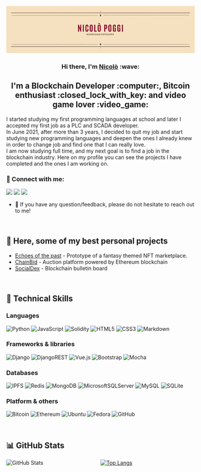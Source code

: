 <p align="center">
  <img alt="Banner" src="images/banner.png" />
</p>


<h3 align="center">Hi there, I'm <a href="https://github.com/pogginicolo98">Nicolò</a> :wave:</h3>
<h2 align="center">I'm a Blockchain Developer :computer:, Bitcoin enthusiast :closed_lock_with_key: and video game lover :video_game:</h2>

I started studying my first programming languages at school and later I accepted my first job as a PLC and SCADA developer.\
In June 2021, after more than 3 years, I decided to quit my job and start studying new programming languages and deepen the ones I already knew in order to change job and find one that I can really love.\
I am now studying full time, and my next goal is to find a job in the blockchain industry.
Here on my profile you can see the projects I have completed and the ones I am working on.

### :handshake: Connect with me:
[<img src="https://img.icons8.com/color/48/000000/linkedin-circled--v1.png"/>](https://www.linkedin.com/in/nicol%C3%B2-poggi-481227157/)
[<img src="https://img.icons8.com/color/48/000000/telegram-app--v1.png"/>](https://t.me/pogginicolo98)
[<img src="https://img.icons8.com/fluency/48/000000/mail.png"/>](mailto:poggi.nicolo.bsnss@outlook.com)
* :speech_balloon: If you have any question/feedback, please do not hesitate to reach out to me!

<br>

## :closed_book: Here, some of my best personal projects
* [Echoes of the past](https://github.com/pogginicolo98/start2impact_solidity-project#readme) - Prototype of a fantasy themed NFT marketplace.
* [ChainBid](https://github.com/pogginicolo98/start2impact_final-project#readme) - Auction platform powered by Ethereum blockchain
* [SocialDex](https://github.com/pogginicolo98/start2impact_social-dex#readme) - Blockchain bulletin board

<br>

## :briefcase: Technical Skills
### Languages
![Python](https://img.shields.io/badge/python-3670A0?style=for-the-badge&logo=python&logoColor=ffdd54)
![JavaScript](https://img.shields.io/badge/javascript-%23323330.svg?style=for-the-badge&logo=javascript&logoColor=%23F7DF1E)
![Solidity](https://img.shields.io/badge/Solidity-%23363636.svg?style=for-the-badge&logo=solidity&logoColor=white)
![HTML5](https://img.shields.io/badge/html5-%23E34F26.svg?style=for-the-badge&logo=html5&logoColor=white)
![CSS3](https://img.shields.io/badge/css3-%231572B6.svg?style=for-the-badge&logo=css3&logoColor=white)
![Markdown](https://img.shields.io/badge/markdown-%23000000.svg?style=for-the-badge&logo=markdown&logoColor=white)

### Frameworks & libraries
![Django](https://img.shields.io/badge/django-%23092E20.svg?style=for-the-badge&logo=django&logoColor=white)
![DjangoREST](https://img.shields.io/badge/DJANGO-REST-ff1709?style=for-the-badge&logo=django&logoColor=white&color=ff1709&labelColor=gray)
![Vue.js](https://img.shields.io/badge/vuejs-%2335495e.svg?style=for-the-badge&logo=vuedotjs&logoColor=%234FC08D)
![Bootstrap](https://img.shields.io/badge/bootstrap-%23563D7C.svg?style=for-the-badge&logo=bootstrap&logoColor=white)
![Mocha](https://img.shields.io/badge/-mocha-%238D6748?style=for-the-badge&logo=mocha&logoColor=white)

### Databases
![IPFS](https://img.shields.io/badge/ipfs-3670A0?style=for-the-badge&logo=ipfs&logoColor=white)
![Redis](https://img.shields.io/badge/redis-%23DD0031.svg?style=for-the-badge&logo=redis&logoColor=white)
![MongoDB](https://img.shields.io/badge/MongoDB-%234ea94b.svg?style=for-the-badge&logo=mongodb&logoColor=white)
![MicrosoftSQLServer](https://img.shields.io/badge/Microsoft%20SQL%20Sever-CC2927?style=for-the-badge&logo=microsoft%20sql%20server&logoColor=white)
![MySQL](https://img.shields.io/badge/mysql-%2300f.svg?style=for-the-badge&logo=mysql&logoColor=white)
![SQLite](https://img.shields.io/badge/sqlite-%2307405e.svg?style=for-the-badge&logo=sqlite&logoColor=white)

### Platform & others
![Bitcoin](https://img.shields.io/badge/Bitcoin-000?style=for-the-badge&logo=bitcoin&logoColor=white)
![Ethereum](https://img.shields.io/badge/Ethereum-3C3C3D?style=for-the-badge&logo=Ethereum&logoColor=white)
![Ubuntu](https://img.shields.io/badge/Ubuntu-E95420?style=for-the-badge&logo=ubuntu&logoColor=white)
![Fedora](https://img.shields.io/badge/Fedora-294172?style=for-the-badge&logo=fedora&logoColor=white)
![GitHub](https://img.shields.io/badge/github-%23121011.svg?style=for-the-badge&logo=github&logoColor=white)

<br>

## :bar_chart: GitHub Stats
<p>
  <a href="https://github.com/anuraghazra/github-readme-stats">
    <img width="50%" align="left" alt="GitHub Stats" src="https://github-readme-stats.vercel.app/api?username=pogginicolo98&show_icons=true&include_all_commits=true&title_color=86092C&text_color=574038&icon_color=86092C&bg_color=F5E1C0&hide_border=true&locale=en&border_radius=15&custom_title=GitHub%20Stats" />
  </a>
  <a href="https://github.com/anuraghazra/github-readme-stats">
    <img width="42%" align="rigth" alt="Top Langs" src="https://github-readme-stats.vercel.app/api/top-langs/?username=pogginicolo98&layout=compact&title_color=86092C&text_color=574038&bg_color=F5E1C0&hide_border=true&border_radius=15" />
  </a>
</p>

<!---
pogginicolo98/pogginicolo98 is a ✨ special ✨ repository because its `README.md` (this file) appears on your GitHub profile.
You can click the Preview link to take a look at your changes.
--->
